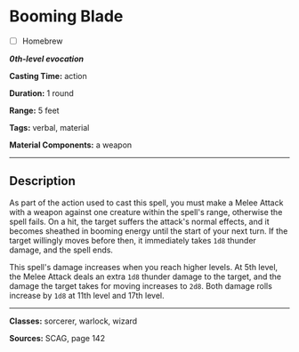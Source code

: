 # Booming Blade

- [ ] Homebrew

***0th-level evocation***

**Casting Time:** action

**Duration:** 1 round

**Range:** 5 feet

**Tags:** verbal, material

**Material Components:** a weapon

---

## Description
As part of the action used to cast this spell, you must make a Melee Attack with a weapon against one creature within the spell's range, otherwise the spell fails.
On a hit, the target suffers the attack's normal effects, and it becomes sheathed in booming energy until the start of your next turn.
If the target willingly moves before then, it immediately takes `1d8` thunder damage, and the spell ends.

This spell's damage increases when you reach higher levels.
At 5th level, the Melee Attack deals an extra `1d8` thunder damage to the target, and the damage the target takes for moving increases to `2d8`.
Both damage rolls increase by `1d8` at 11th level and 17th level.

---

**Classes:** sorcerer, warlock, wizard

**Sources:** SCAG, page 142

